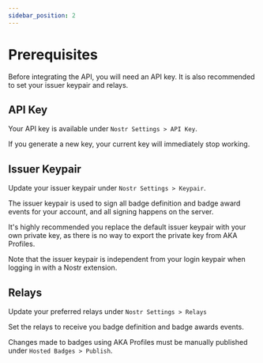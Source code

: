 ```yaml
---
sidebar_position: 2
---
```


# Prerequisites

Before integrating the API, you will need an API key.
It is also recommended to set your issuer keypair and relays.

## API Key

Your API key is available under `Nostr Settings > API Key`.

If you generate a new key, your current key will immediately stop working.

## Issuer Keypair

Update your issuer keypair under `Nostr Settings > Keypair`.

The issuer keypair is used to sign all badge definition and badge award events for your account, and all signing happens on the server.

It's highly recommended you replace the default issuer keypair with your own private key, as there is no way to export the private key from AKA Profiles.

Note that the issuer keypair is independent from your login keypair when logging in with a Nostr extension.

## Relays

Update your preferred relays under `Nostr Settings > Relays`

Set the relays to receive you badge definition and badge awards events.

Changes made to badges using AKA Profiles must be manually published under `Hosted Badges > Publish`.
